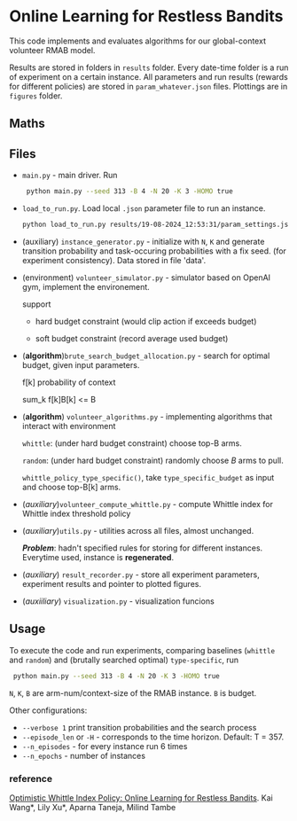 # Online Learning for Restless Bandits

This code implements and evaluates algorithms for our global-context volunteer RMAB model.

Results are stored in folders in `results` folder. Every date-time folder is a run of experiment on a certain instance. All parameters and run results (rewards for different policies) are stored in `param_whatever.json` files. Plottings are in `figures` folder.

## Maths

## Files

- `main.py` - main driver. Run

    ```bash
     python main.py --seed 313 -B 4 -N 20 -K 3 -HOMO true
    ```

- `load_to_run.py`. Load local `.json` parameter file to run an instance.

    ```bash
    python load_to_run.py results/19-08-2024_12:53:31/param_settings.json
    ```

- (auxiliary) `instance_generator.py` - initialize with `N`, `K` and generate transition probability and task-occuring probabilities with a fix seed. (for experiment consistency). Data stored in file 'data'.

- (environment) `volunteer_simulator.py` - simulator based on OpenAI gym, implement the environement.

    support 

    - hard budget constraint (would clip action if exceeds budget)

    - soft budget constraint (record average used budget)

- (**algorithm**)`brute_search_budget_allocation.py` - search for optimal budget, given input parameters.

    f[k] probability of context

    sum_k f[k]B[k] <= B

- (**algorithm**) `volunteer_algorithms.py` - implementing algorithms that interact with environment 

    `whittle`: (under hard budget constraint) choose top-B arms.

    `random`: (under hard budget constraint) randomly choose $B$ arms to pull.

    `whittle_policy_type_specific()`, take `type_specific_budget` as input and choose top-B[k] arms.

- (*auxiliary*)`volunteer_compute_whittle.py` - compute Whittle index for Whittle index threshold policy

- (*auxiliary*)`utils.py` - utilities across all files, almost unchanged.

    ***Problem***: hadn't specified rules for storing for different instances. Everytime used, instance is **regenerated**.

- (*auxiliary*) `result_recorder.py` - store all experiment parameters, experiment results and pointer to plotted figures.

- (*auxiiliary*) `visualization.py` - visualization funcions 


## Usage

To execute the code and run experiments, comparing baselines (`whittle` and `random`) and (brutally searched optimal) `type-specific`, run

```sh
 python main.py --seed 313 -B 4 -N 20 -K 3 -HOMO true
```

`N`, `K`, `B` are arm-num/context-size of the RMAB instance. `B` is budget.

Other configurations:

- `--verbose 1` print transition probabilities and the search process
- `--episode_len` or `-H` - corresponds to the time horizon. Default: T = 357.
- `--n_episodes` - for every instance run 6 times
- `--n_epochs` - number of instances

### reference

[Optimistic Whittle Index Policy: Online Learning for Restless Bandits](https://arxiv.org/abs/2205.15372). Kai Wang*, Lily Xu*, Aparna Taneja, Milind Tambe
